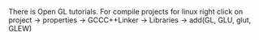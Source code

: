 There is Open GL tutorials. 
For compile projects for linux 
right click on project -> properties -> GCCC++Linker -> Libraries -> add(GL, GLU, glut, GLEW)
